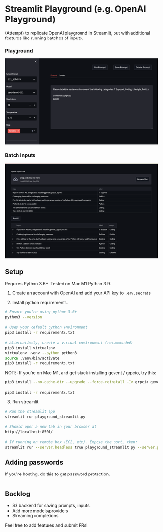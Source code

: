 # Streamlit Playground (e.g. OpenAI Playground)

(Attempt) to replicate OpenAI playground in Streamlit, but with additional features like running batches of inputs.

### Playground

![Playground](data/playground.png)

### Batch Inputs

![Batch Inputs](data/inputs.png)


## Setup

Requires Python 3.6+. Tested on Mac M1 Python 3.9.

1. Create an account with OpenAI and add your API key to `.env.secrets`

2. Install python requirements.

```bash
# Ensure you're using python 3.6+
python3 --version

# Uses your default python environment
pip3 install -r requirements.txt

# Alternatively, create a virtual environment (recommended)
pip3 install virtualenv
virtualenv .venv --python python3
source .venv/bin/activate
pip3 install -r requirements.txt
```

NOTE: If you're on Mac M1, and get stuck installing gevent / grpcio, try this:

```bash
pip3 install --no-cache-dir --upgrade --force-reinstall -Iv grpcio gevent

pip3 install -r requirements.txt
```

3. Run streamlit

```bash
# Run the streamlit app
streamlit run playground_streamlit.py

# Should open a new tab in your browser at
http://localhost:8501/

# If running on remote box (EC2, etc). Expose the port, then:
streamlit run --server.headless true playground_streamlit.py --server.port 8502
```

## Adding passwords

If you're hosting, do this to get password protection.

```bash

```

## Backlog

- S3 backend for saving prompts, inputs
- Add more models/providers
- Streaming completions

Feel free to add features and submit PRs!
